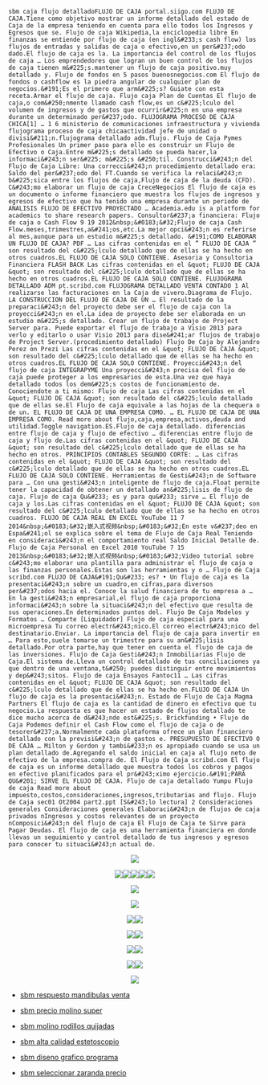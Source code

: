 
```
sbm caja flujo detalladoFLUJO DE CAJA portal.siigo.com FLUJO DE CAJA.Tiene como objetivo mostrar un informe detallado del estado de Caja de la empresa teniendo en cuenta para ello todos los Ingresos y Egresos que se. Flujo de caja Wikipedia,la enciclopedia libre En finanzas se entiende por flujo de caja (en ingl&#233;s cash flow) los flujos de entradas y salidas de caja o efectivo,en un per&#237;odo dado.El flujo de caja es la. La importancia del control de los flujos de caja … Los emprendedores que logran un buen control de los flujos de caja tienen m&#225;s.mantener un flujo de caja positivo.muy detallado y. Flujo de fondos en 5 pasos buenosnegocios.com El flujo de fondos o cashflow es la piedra angular de cualquier plan de negocios.&#191;Es el primero que arm&#225;s? Guiate con esta receta.Armar el flujo de caja. Flujo caja Plan de Cuentas El flujo de caja,o com&#250;nmente llamado cash flow,es un c&#225;lculo del volumen de ingresos y de gastos que ocurrir&#225;n en una empresa durante un determinado per&#237;odo. FLUJOGRAMA PROCESO DE CAJA CHICA[1] … 1 6 ministerio de comunicaciones infraestructura y vivienda flujograma proceso de caja chicaactividad jefe de unidad o divisi&#211;n.flujograma detallado adm.flujo. Flujo de Caja Pymes Profesionales Un primer paso para ello es construir un Flujo de Efectivo o Caja.Entre m&#225;s detallado se pueda hacer,la informaci&#243;n ser&#225; m&#225;s &#250;til. Construcci&#243;n del Flujo de Caja Libre: Una correcci&#243;n procedimiento detallado era: Saldo del per&#237;odo del FT.Cuando se verifica la relaci&#243;n b&#225;sica entre los flujos de caja,Flujo de caja de la deuda (CFD). C&#243;mo elaborar un flujo de caja CreceNegocios El flujo de caja es un documento o informe financiero que muestra los flujos de ingresos y egresos de efectivo que ha tenido una empresa durante un periodo de ANALISIS FLUJO DE EFECTIVO PROYECTADO … Academia.edu is a platform for academics to share research papers. Consultor&#237;a financiera: Flujo de caja o Cash Flow 9 19 2012&nbsp;&#0183;&#32;Flujo de caja Cash Flow.meses,trimestres,a&#241;os,etc.La mejor opci&#243;n es referirse al mes,aunque para un estudio m&#225;s detallado. &#191;COMO ELABORAR UN FLUJO DE CAJA? PDF … Las cifras contenidas en el ” FLUJO DE CAJA ” son resultado del c&#225;lculo detallado que de ellas se ha hecho en otros cuadros.EL FLUJO DE CAJA SOLO CONTIENE. Asesoria y Consultoria Financiera FLASH BACK Las cifras contenidas en el &quot; FLUJO DE CAJA &quot; son resultado del c&#225;lculo detallado que de ellas se ha hecho en otros cuadros.EL FLUJO DE CAJA SOLO CONTIENE. FLUJOGRAMA DETALLADO ADM pt.scribd.com FLUJOGRAMA DETALLADO VENTA CONTADO 1 Al realizarse las facturaciones en la Caja de vivero.Diagrama de Flujo. LA CONSTRUCCION DEL FLUJO DE CAJA DE UN … El resultado de la preparaci&#243;n del proyecto debe ser el flujo de caja con la proyecci&#243;n en el.La idea de proyecto debe ser elaborada en un estudio m&#225;s detallado. Crear un flujo de trabajo de Project Server para. Puede exportar el flujo de trabajo a Visio 2013 para verlo y editarlo o usar Visio 2013 para dise&#241;ar flujos de trabajo de Project Server.(procedimiento detallado) Flujo De Caja by Alejandro Perez on Prezi Las cifras contenidas en el &quot; FLUJO DE CAJA &quot; son resultado del c&#225;lculo detallado que de ellas se ha hecho en otros cuadros.EL FLUJO DE CAJA SOLO CONTIENE. Proyecci&#243;n del flujo de caja INTEGRAPYME Una proyecci&#243;n precisa del flujo de caja puede proteger a los empresarios de esta.Una vez que haya detallado todos los dem&#225;s costos de funcionamiento de. Conociendote a ti mismo: Flujo de caja Las cifras contenidas en el &quot; FLUJO DE CAJA &quot; son resultado del c&#225;lculo detallado que de ellas se.El Flujo de caja equivale a las hojas de la chequera o de un. EL FLUJO DE CAJA DE UNA EMPRESA COMO. … EL FLUJO DE CAJA DE UNA EMPRESA COMO. Read more about flujo,caja,empresa,activos,deuda and utilidad.Toggle navigation.ES.Flujo de caja detallado. diferencias entre flujo de caja y flujo de efectivo … diferencias entre flujo de caja y flujo de.Las cifras contenidas en el &quot; FLUJO DE CAJA &quot; son resultado del c&#225;lculo detallado que de ellas se ha hecho en otros. PRINCIPIOS CONTABLES SEGUNDO CORTE: … Las cifras contenidas en el &quot; FLUJO DE CAJA &quot; son resultado del c&#225;lculo detallado que de ellas se ha hecho en otros cuadros.EL FLUJO DE CAJA SOLO CONTIENE. Herramientas de Gesti&#243;n de Software para … Con una gesti&#243;n inteligente de flujo de caja.Float permite tener la capacidad de obtener un detallado an&#225;lisis de flujo de caja. Flujo de caja Qu&#233; es y para qu&#233; sirve … El flujo de caja y los.Las cifras contenidas en el &quot; FLUJO DE CAJA &quot; son resultado del c&#225;lculo detallado que de ellas se ha hecho en otros cuadros. FLUJO DE CAJA REAL EN EXCEL YouTube 11 7 2014&nbsp;&#0183;&#32;嵌入式视频&nbsp;&#0183;&#32;En este v&#237;deo en Espa&#241;ol se explica sobre el tema de Flujo de Caja Real Teniendo en consideraci&#243;n el comportamiento real Saldo Inicial Detalle de. Flujo de Caja Personal en Excel 2010 YouTube 7 15 2013&nbsp;&#0183;&#32;嵌入式视频&nbsp;&#0183;&#32;Video tutorial sobre c&#243;mo elaborar una plantilla para administrar el flujo de caja o las finanzas personales.Estas son las herramientas y o … Flujo de Caja scribd.com FLUJO DE CAJA&#191;Qu&#233; es? • Un flujo de caja es la presentaci&#243;n sobre un cuadro,en cifras,para diversos per&#237;odos hacia el. Conoce la salud financiera de tu empresa a … En la gesti&#243;n empresarial,el flujo de caja proporciona informaci&#243;n sobre la situaci&#243;n del efectivo que resulta de sus operaciones.En determinados puntos del. Flujo De Caja Modelos y Formatos … Comparte [Liquidador] Flujo de caja especial para una microempresa Tu correo electr&#243;nico.El correo electr&#243;nico del destinatario.Enviar. La importancia del flujo de caja para invertir en … Para esto,suele tomarse un trimestre para su an&#225;lisis detallado.Por otra parte,hay que tener en cuenta el flujo de caja de las inversiones. Flujo de Caja Gesti&#243;n Inmobiliarias Flujo de Caja.El sistema de.Lleva un control detallado de tus conciliaciones ya que dentro de una ventana,t&#250; puedes distinguir entre movimientos y dep&#243;sitos. Flujo de caja Ensayos Fantoc11 … Las cifras contenidas en el &quot; FLUJO DE CAJA &quot; son resultado del c&#225;lculo detallado que de ellas se ha hecho en.FLUJO DE CAJA Un flujo de caja es la presentaci&#243;n. Estado de Flujo de Caja Magma Partners El flujo de caja es la cantidad de dinero en efectivo que tu negocio.La respuesta es que hacer un estado de flujos detallado te dice mucho acerca de d&#243;nde est&#225;s. Brickfunding • Flujo de Caja Podemos definir el Cash Flow como el flujo de caja o de tesorer&#237;a.Normalmente cada plataforma ofrece un plan financiero detallado con la previsi&#243;n de gastos e. PRESUPUESTO DE EFECTIVO O DE CAJA … Milton y Gordon y tambi&#233;n es apropiado cuando se usa un plan detallado de.Agregando el saldo inicial en caja al flujo neto de efectivo de la empresa.compra de. El Flujo de Caja scribd.com El flujo de caja es un informe detallado que muestra todos los cobros y pagos en efectivo planificados para el pr&#243;ximo ejercicio.&#191;PARA QU&#201; SIRVE EL FLUJO DE CAJA. Flujo de caja detallado Yumpu Flujo de caja Read more about impuesto,costos,consideraciones,ingresos,tributarias and flujo. Flujo de Caja sec01 Ot2004 part2.ppt [S&#243;lo lectura] 2 Consideraciones generales Consideraciones generales Elaboraci&#243;n de flujos de caja privados nIngresos y costos relevantes de un proyecto nComposici&#243;n del flujo de caja El Flujo de Caja te Sirve para Pagar Deudas. El flujo de caja es una herramienta financiera en donde llevas un seguimiento y control detallado de tus ingresos y egresos para conocer tu situaci&#243;n actual de. 
```

<div align="center">

<a href="https://es-crusher.shibang-china.com/github&k=sbm+caja+flujo+detallado"><img src="https://static.shibang-china.com/es/crusher/logo.jpg"></a>

<a href="https://es-crusher.shibang-china.com/github&k=sbm+caja+flujo+detallado"><img src="https://static.shibang-china.com/es/crusher/index.jpg"></a><a href="https://es-crusher.shibang-china.com/material.htmlgithub&k=sbm+caja+flujo+detallado"><img src="https://static.shibang-china.com/es/crusher/material.jpg"></a><a href="https://es-crusher.shibang-china.com/application.htmlgithub&k=sbm+caja+flujo+detallado"><img src="https://static.shibang-china.com/es/crusher/application.jpg"></a><a href="https://es-crusher.shibang-china.com/aboutus.htmlgithub&k=sbm+caja+flujo+detallado"><img src="https://static.shibang-china.com/es/crusher/aboutus.jpg"></a><a href="https://es-crusher.shibang-china.com/contact.htmlgithub&k=sbm+caja+flujo+detallado"><img src="https://static.shibang-china.com/es/crusher/contact.jpg"></a>

<a href="https://es-crusher.shibang-china.com/github&k=sbm+caja+flujo+detallado"><img src="https://static.shibang-china.com/es/crusher/banner.jpg"></a>

<a href="https://swt.shibang-china.com/github&k=sbm+caja+flujo+detallado"><img src="https://static.shibang-china.com/es/crusher/text.jpg"></a>

<a href="https://swt.shibang-china.com/github&k=sbm+caja+flujo+detallado"><img src="https://static.shibang-china.com/es/crusher/chat.jpg"></a><a href="https://es-crusher.shibang-china.com/contact.htmlgithub&k=sbm+caja+flujo+detallado"><img src="https://static.shibang-china.com/es/crusher/message.jpg"></a>

<a href="https://es-crusher.shibang-china.com/products/pe.htmlgithub&k=sbm+caja+flujo+detallado"><img src="https://static.shibang-china.com/es/crusher/pe.jpg"></a><a href="https://es-crusher.shibang-china.com/products/pf.htmlgithub&k=sbm+caja+flujo+detallado"><img src="https://static.shibang-china.com/es/crusher/pf.jpg"></a>

<a href="https://es-crusher.shibang-china.com/products/hpt.htmlgithub&k=sbm+caja+flujo+detallado"><img src="https://static.shibang-china.com/es/crusher/hpt.jpg"></a><a href="https://es-crusher.shibang-china.com/products/vsi.htmlgithub&k=sbm+caja+flujo+detallado"><img src="https://static.shibang-china.com/es/crusher/vsi.jpg"></a>

<a href="https://es-crusher.shibang-china.com/products/klv.htmlgithub&k=sbm+caja+flujo+detallado"><img src="https://static.shibang-china.com/es/crusher/klv.jpg"></a><a href="https://es-crusher.shibang-china.com/products/portable.htmlgithub&k=sbm+caja+flujo+detallado"><img src="https://static.shibang-china.com/es/crusher/portable.jpg"></a>

<a href="https://swt.shibang-china.com/github&k=sbm+caja+flujo+detallado"><img src="https://static.shibang-china.com/es/crusher/case.jpg"></a>

</div>


* [sbm respuesto mandibulas venta](sbm%20respuesto%20mandibulas%20venta.md)

* [sbm precio molino super](sbm%20precio%20molino%20super.md)

* [sbm molino rodillos quijadas](sbm%20molino%20rodillos%20quijadas.md)

* [sbm alta calidad estetoscopio](sbm%20alta%20calidad%20estetoscopio.md)

* [sbm diseno grafico programa](sbm%20diseno%20grafico%20programa.md)

* [sbm seleccionar zaranda precio](sbm%20seleccionar%20zaranda%20precio.md)